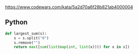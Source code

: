 https://www.codewars.com/kata/5a2d70a6f28b821ab4000004

## Python
```python
def largest_sum(s):
    s = s.split("0")
    s.remove("")
    return max([sum(list(map(int, list(x)))) for x in s])
```